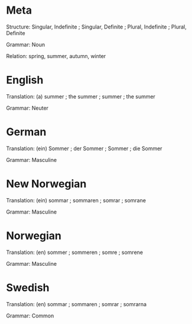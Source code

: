 Meta
====

Structure: Singular, Indefinite ; Singular, Definite ; Plural, Indefinite ; Plural, Definite

Grammar:   Noun

Relation:  spring, summer, autumn, winter



English
=======

Translation: (a) summer ; the summer ; summer ; the summer

Grammar:     Neuter



German
======

Translation: (ein) Sommer ; der Sommer ; Sommer ; die Sommer

Grammar:     Masculine



New Norwegian
=============

Translation: (ein) sommar ; sommaren ; somrar ; somrane

Grammar:     Masculine



Norwegian
=========

Translation: (en) sommer ; sommeren ; somre ; somrene

Grammar:     Masculine



Swedish
=======

Translation: (en) sommar ; sommaren ; somrar ; somrarna

Grammar:     Common

